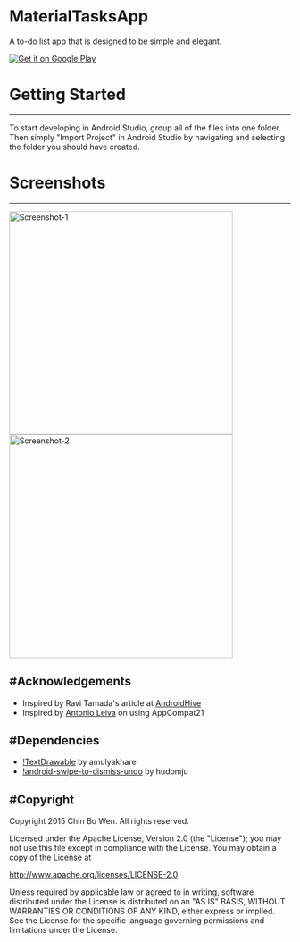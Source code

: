# MaterialTasksApp
A to-do list app that is designed to be simple and elegant.

[![Get it on Google Play](https://developer.android.com/images/brand/en_generic_rgb_wo_45.png)](https://play.google.com/store/apps/details?id=com.bowenchin.android.materialtasks)

# Getting Started
--------------
To start developing in Android Studio, group all of the files into one folder. Then simply "Import Project" in Android Studio by navigating and selecting the folder you should have created.

# Screenshots
--------------
<img src="SCREENSHOT/Screenshot-1.png" height="400" alt="Screenshot-1"/> 
<img src="SCREENSHOT/Screenshot-2.png" height="400" alt="Screenshot-2"/> 

#Acknowledgements
--------------
* Inspired by Ravi Tamada's article at [AndroidHive](http://www.androidhive.info/2015/04/android-getting-started-with-material-design/)
* Inspired by [Antonio Leiva](http://antonioleiva.com/material-design-everywhere/) on using AppCompat21

#Dependencies
--------------
* [!TextDrawable](https://github.com/amulyakhare/TextDrawable) by amulyakhare
* [!android-swipe-to-dismiss-undo](https://github.com/hudomju/android-swipe-to-dismiss-undo) by hudomju

#Copyright
--------------
Copyright 2015 Chin Bo Wen. All rights reserved. 

Licensed under the Apache License, Version 2.0 (the "License");
you may not use this file except in compliance with the License.
You may obtain a copy of the License at

   http://www.apache.org/licenses/LICENSE-2.0

Unless required by applicable law or agreed to in writing, software
distributed under the License is distributed on an "AS IS" BASIS,
WITHOUT WARRANTIES OR CONDITIONS OF ANY KIND, either express or implied.
See the License for the specific language governing permissions and
limitations under the License.
